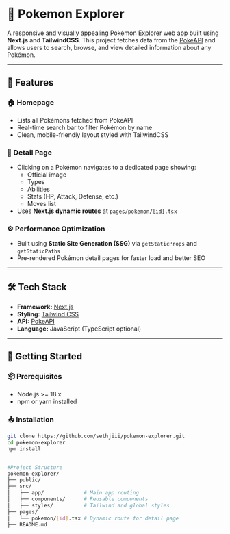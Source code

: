 # 🧭 Pokemon Explorer

A responsive and visually appealing Pokémon Explorer web app built using **Next.js** and **TailwindCSS**. This project fetches data from the [PokeAPI](https://pokeapi.co/) and allows users to search, browse, and view detailed information about any Pokémon.

---

## 📌 Features

### 🏠 Homepage
- Lists all Pokémons fetched from PokeAPI
- Real-time search bar to filter Pokémon by name
- Clean, mobile-friendly layout styled with TailwindCSS

### 📄 Detail Page
- Clicking on a Pokémon navigates to a dedicated page showing:
  - Official image
  - Types
  - Abilities
  - Stats (HP, Attack, Defense, etc.)
  - Moves list
- Uses **Next.js dynamic routes** at `pages/pokemon/[id].tsx`

### ⚙️ Performance Optimization
- Built using **Static Site Generation (SSG)** via `getStaticProps` and `getStaticPaths`
- Pre-rendered Pokémon detail pages for faster load and better SEO

---

## 🛠️ Tech Stack

- **Framework:** [Next.js](https://nextjs.org/)
- **Styling:** [Tailwind CSS](https://tailwindcss.com/)
- **API:** [PokeAPI](https://pokeapi.co/)
- **Language:** JavaScript (TypeScript optional)

---

## 🚀 Getting Started

### 📦 Prerequisites
- Node.js >= 18.x
- npm or yarn installed

### 📥 Installation

```bash
git clone https://github.com/sethjiii/pokemon-explorer.git
cd pokemon-explorer
npm install


#Project Structure
pokemon-explorer/
├── public/
├── src/
│   ├── app/             # Main app routing
│   ├── components/      # Reusable components
│   ├── styles/          # Tailwind and global styles
├── pages/
│   └── pokemon/[id].tsx # Dynamic route for detail page
├── README.md


